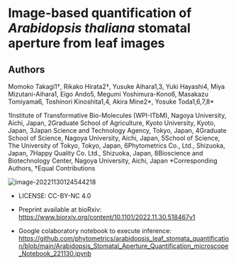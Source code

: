 # Image-based quantification of *Arabidopsis thaliana* stomatal aperture from leaf images

##  Authors

Momoko Takagi1†, Rikako Hirata2†, Yusuke Aihara1,3, Yuki Hayashi4, Miya Mizutani-Aihara1, Eigo Ando5, Megumi Yoshimura-Kono6, Masakazu Tomiyama6, Toshinori Kinoshita1,4, Akira Mine2*, Yosuke Toda1,6,7,8*

1Institute of Transformative Bio-Molecules (WPI-ITbM), Nagoya University, Aichi, Japan, 2Graduate School of Agriculture, Kyoto University, Kyoto, Japan, 3Japan Science and Technology Agency, Tokyo, Japan, 4Graduate School of Science, Nagoya University, Aichi, Japan, 5School of Science, The University of Tokyo, Tokyo, Japan, 6Phytometrics Co., Ltd., Shizuoka, Japan, 7Happy Quality Co. Ltd., Shizuoka, Japan, 8Bioscience and Biotechnology Center, Nagoya University, Aichi, Japan
*Corresponding Authors, †Equal Contributions

![image-20221130124544218](./assets/image-20221130124544218.png)

- LICENSE: CC-BY-NC 4.0

- Preprint available at bioRxiv: https://www.biorxiv.org/content/10.1101/2022.11.30.518467v1

- Google colaboratory notebook to execute inference: https://github.com/phytometrics/arabidopsis_leaf_stomata_quantification/blob/main/Arabidopsis_Stomatal_Aperture_Quantification_microscope_Notebook_221130.ipynb
